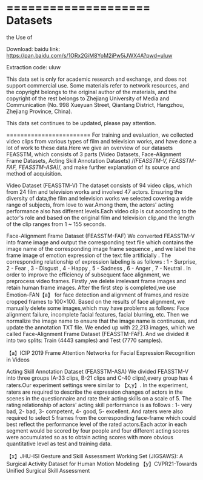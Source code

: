 ====================
Datasets
====================


the Use of

Download: baidu link: https://pan.baidu.com/s/1ORx2GiM8YoM2iPw5iJWX4A?pwd=uluw 

Extraction code: uluw

This data set is only for academic research and exchange, and does not support commercial use. 
Some materials refer to network resources, and the copyright belongs to the original author of 
the materials, and the copyright of the rest belongs to Zhejiang University of Media and Communication 
(No. 998 Xueyuan Street, Qiantang District, Hangzhou, Zhejiang Province, China).

This data set continues to be updated, please pay attention.



========================
For training and evaluation, we collected video clips from various types of film and television works,
and have done a lot of work to these data.Here we give an overview of our datasets FEASSTM, 
which consists of 3 parts (Video Datasets, Face-Alignment Frame Datasets, Acting Skill Annotation Datasets)
/*(FEASSTM-V, FEASSTM-FAF, FEASSTM-ASA)*/, and make further explanation of its source and method of acquisition.

Video Dataset (FEASSTM-V)
The dataset consists of 94 video clips, which from 24 film and television works and involved 47 actors. 
Ensuring the diversity of data,the film and television works we selected covering a wide range of subjects,
 from love to war.Among them, the actors' acting performance also has different levels.Each video clip is 
cut according to the actor's role and based on the original film and television clip,and the length of the clip ranges from 1 ~ 155 seconds.

Face-Alignment Frame Dataset (FEASSTM-FAF)
We converted FEASSTM-V into frame image and output the corresponding text file which contains the image name of the corresponding image
 frame sequence , and we label the frame image of emotion expression of the text file artificially . The corresponding relationship of expression
 labeling is as follows : 1 - Surprise, 2 - Fear , 3 - Disgust , 4 - Happy , 5 - Sadness , 6 - Anger , 7 - Neutral . 
In order to improve the efficiency of subsequent face alignment, we preprocess video frames. Firstly ,we delete irrelevant frame images and
 retain human frame images. After the first step is completed,we use Emotion-FAN【a】 for face detection and alignment of frames,and resize
 cropped frames to 100×100.
Based on the results of face alignment, we manually delete some images,which may have problems as follows: Face alignment failure,
 incomplete facial features, facial blurring, etc. Then we normalize the image name to ensure that the image name is continuous, 
and update the annotation TXT file. We ended up with 22,213 images, which we called Face-Alignment Frame Dataset (FEASSTM-FAF). 
And we divided it into two splits: Train (4443 samples) and Test (7770 samples).

【a】ICIP 2019 Frame Attention Networks for Facial Expression Recognition in Videos

Acting Skill Annotation Dataset (FEASSTM-ASA)
We divided FEASSTM-V into three groups (A-33 clips, B-21 clips and C-40 clips),every group has 4 raters.Our experiment settings were similar to 【x,y】.
In the experiment, raters are required to describe the expression changes of actors in the scenes in the questionnaire and rate their acting skills
 on a scale of 5. The rating relationship of actors' acting skill performance is as follows : 1- very bad, 2- bad, 3- competent, 4- good, 5- excellent. 
And raters were also required to select 5 frames from the corresponding face-frame which could best reflect the performance level of the rated
 actors.Each actor in each segment would be scored by four people and four different acting scores were accumulated so as to obtain acting
 scores with more obvious quantitative level as test and training data.


【x】JHU-ISI Gesture and Skill Assessment Working Set (JIGSAWS): A Surgical Activity Dataset for 
Human Motion Modeling 
【y】CVPR21-Towards Unified Surgical Skill Assessment
